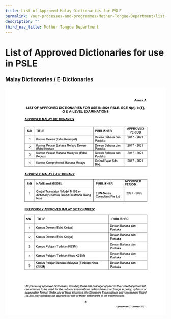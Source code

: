 ```yaml
---
title: List of Approved Malay Dictionaries for PSLE
permalink: /our-processes-and-programmes/Mother-Tongue-Department/list-of-approved-malay-dictionaries-forpsle
description: ""
third_nav_title: Mother Tongue Department
---
```

# **List of Approved Dictionaries for use in PSLE**


### Malay Dictionaries / E-Dictionaries


![](/images/list_of_dictionaries_for_examination1024_4.jpg)